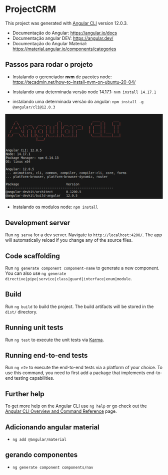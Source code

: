 # ProjectCRM

This project was generated with [Angular CLI](https://github.com/angular/angular-cli) version 12.0.3.

* Documentação do Angular: https://angular.io/docs
* Documentação angular DEV: https://angular.dev/
* Documentação do Angular Material: https://material.angular.io/components/categories

## Passos para rodar o projeto

* Instalando o gerenciador **nvm** de pacotes node: https://tecadmin.net/how-to-install-nvm-on-ubuntu-20-04/

* Instalando uma determinada versão node 14.17.1: `nvm install 14.17.1`

* instalando uma determinada versão do angular: `npm install -g @angular/cli@12.0.3`

![alt text](image.png)

* Instalando os modulos node: `npm install`

## Development server

Run `ng serve` for a dev server. Navigate to `http://localhost:4200/`. The app will automatically reload if you change any of the source files.

## Code scaffolding

Run `ng generate component component-name` to generate a new component. You can also use `ng generate directive|pipe|service|class|guard|interface|enum|module`.

## Build

Run `ng build` to build the project. The build artifacts will be stored in the `dist/` directory.

## Running unit tests

Run `ng test` to execute the unit tests via [Karma](https://karma-runner.github.io).

## Running end-to-end tests

Run `ng e2e` to execute the end-to-end tests via a platform of your choice. To use this command, you need to first add a package that implements end-to-end testing capabilities.

## Further help

To get more help on the Angular CLI use `ng help` or go check out the [Angular CLI Overview and Command Reference](https://angular.io/cli) page.

## Adicionando angular material 
* `ng add @angular/material`

## gerando componentes
* `ng generate component components/nav`
